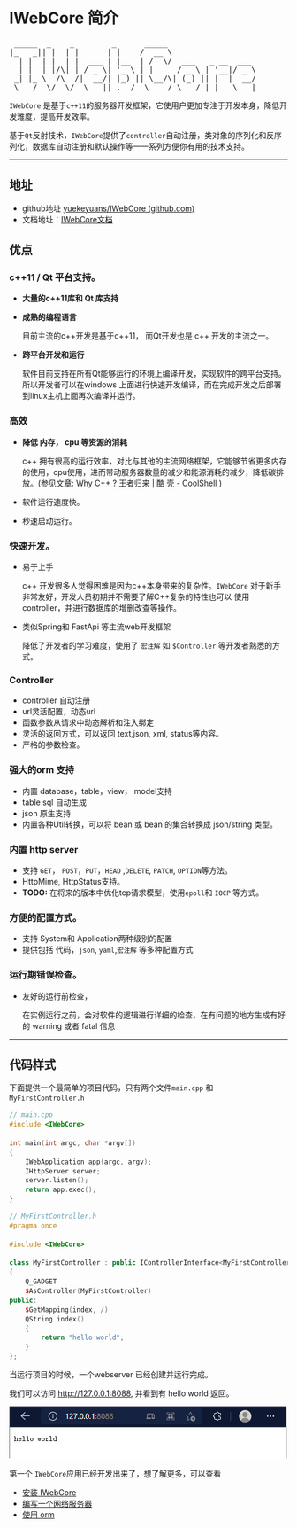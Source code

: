 # IWebCore 简介

<pre float="center">
 _____  _    _        _      _____
|_   _|| |  | |      | |    /  __ \
  | |  | |  | |  ___ | |__  | /  \/  ___   _ __  ___
  | |  | |/\| | / _ \| '_ \ | |     / _ \ | '__|/ _ \
 _| |_ \  /\  /|  __/| |_) || \__/\| (_) || |  |  __/
 \___/  \/  \/  \___||_.__/  \____/ \___/ |_|   \___|
</pre>


`IWebCore` 是基于`c++11`的服务器开发框架，它使用户更加专注于开发本身，降低开发难度，提高开发效率。

基于`Qt`反射技术，`IWebCore`提供了`controller`自动注册，类对象的序列化和反序列化，数据库自动注册和默认操作等一一系列方便你有用的技术支持。 

---

## 地址

- github地址 [yuekeyuans/IWebCore (github.com)](https://github.com/yuekeyuans/IWebCore)
- 文档地址：[IWebCore文档](http://www.iwebcore.com/)

## 优点

### c++11 / Qt 平台支持。

- **大量的c++11库和 Qt 库支持**

- **成熟的编程语言**

    目前主流的c++开发是基于c++11， 而Qt开发也是 c++ 开发的主流之一。

- **跨平台开发和运行**

    软件目前支持在所有Qt能够运行的环境上编译开发，实现软件的跨平台支持。所以开发者可以在windows 上面进行快速开发编译，而在完成开发之后部署到linux主机上面再次编译并运行。 

### 高效

- **降低 内存， cpu 等资源的消耗**

    c++ 拥有很高的运行效率，对比与其他的主流网络框架，它能够节省更多内存的使用，cpu使用，进而带动服务器数量的减少和能源消耗的减少，降低碳排放。(参见文章: [Why C++ ? 王者归来 | 酷 壳 - CoolShell](https://coolshell.cn/articles/6548.html) )

- 软件运行速度快。
- 秒速启动运行。

### 快速开发。

- 易于上手

    c++ 开发很多人觉得困难是因为c++本身带来的复杂性。`IWebCore` 对于新手非常友好，开发人员初期并不需要了解C++复杂的特性也可以 使用controller，并进行数据库的增删改查等操作。

- 类似Spring和 FastApi 等主流web开发框架

    降低了开发者的学习难度，使用了 `宏注解` 如 `$Controller` 等开发者熟悉的方式。

### Controller

- controller 自动注册
- url灵活配置，动态url
- 函数参数从请求中动态解析和注入绑定
- 灵活的返回方式，可以返回 text,json, xml, status等内容。
- 严格的参数检查。

### 强大的orm 支持

- 内置 database，table，view， model支持
- table sql 自动生成
- json 原生支持
- 内置各种Util转换，可以将 bean 或 bean 的集合转换成 json/string 类型。

### 内置 http server

- 支持 `GET`， `POST`，`PUT`，`HEAD` ,`DELETE`, `PATCH`, `OPTION`等方法。
- HttpMime, HttpStatus支持。
- **TODO:** 在将来的版本中优化tcp请求模型，使用`epoll`和 `IOCP` 等方式。

### 方便的配置方式。

- 支持 System和 Application两种级别的配置
- 提供包括 代码，`json`, `yaml`,`宏注解` 等多种配置方式

### 运行期错误检查。

- 友好的运行前检查，

    在实例运行之前，会对软件的逻辑进行详细的检查，在有问题的地方生成有好的 warning 或者 fatal 信息

---

## 代码样式

下面提供一个最简单的项目代码，只有两个文件`main.cpp` 和 `MyFirstController.h`

```cpp linenums='1'
// main.cpp
#include <IWebCore>

int main(int argc, char *argv[])
{
    IWebApplication app(argc, argv);
    IHttpServer server;
    server.listen();
    return app.exec();
} 
```

``` cpp linenums='1'
// MyFirstController.h
#pragma once

#include <IWebCore>

class MyFirstController : public IControllerInterface<MyFirstController>
{
    Q_GADGET
    $AsController(MyFirstController)
public:
    $GetMapping(index, /)
    QString index()
    {
        return "hello world";
    }
};
```

当运行项目的时候，一个webserver 已经创建并运行完成。

我们可以访问 http://127.0.0.1:8088, 并看到有 hello world 返回。

![image-20220226193138143](./img/index/image-20220226193138143.png)



第一个 `IWebCore`应用已经开发出来了，想了解更多，可以查看

- [安装 IWebCore](./guide/install_iwebcore.md)
- [编写一个网络服务器](./guide/start_a_web_server.md)
- [使用 orm](./guide/using_orm.md)





 
